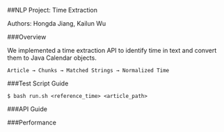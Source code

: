 ##NLP Project: Time Extraction

Authors: Hongda Jiang, Kailun Wu

###Overview

We implemented a time extraction API to identify time in text and convert them to Java Calendar objects.

	Article → Chunks → Matched Strings → Normalized Time
	
	
###Test Script Guide

	$ bash run.sh <reference_time> <article_path>

###API Guide

###Performance